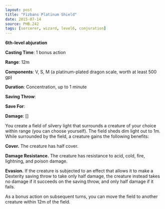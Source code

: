 ```yaml
---
layout: post
title: "Fizbans Platinum Shield"
date: 2015-07-14
source: PHB.242
tags: [sorcerer, wizard, level6, conjuration]
---
```


**6th-level abjuration**

**Casting Time**: 1 bonus action

**Range**: 12m

**Components**: V, S, M (a platinum-plated dragon scale, worth at least 500 gp)

**Duration**: Concentration, up to 1 minute

**Saving Throw**:

**Save For**:

**Damage**: []

You create a field of silvery light that surrounds a creature of your choice within range (you can choose yourself). The field sheds dim light out to 1m. While surrounded by the field, a creature gains the following benefits:

**Cover.** The creature has half cover.

**Damage Resistance.** The creature has resistance to acid, cold, fire, lightning, and poison damage.

**Evasion.** If the creature is subjected to an effect that allows it to make a Dexterity saving throw to take only half damage, the creature instead takes no damage if it succeeds on the saving throw, and only half damage if it fails.

As a bonus action on subsequent turns, you can move the field to another creature within 12m of the field.